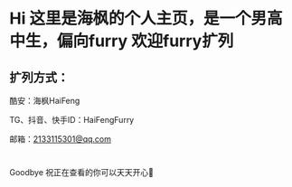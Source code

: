 # Hi 这里是海枫的个人主页，是一个男高中生，偏向furry 欢迎furry扩列

## 扩列方式：

酷安：海枫HaiFeng

TG、抖音、快手ID：HaiFengFurry

邮箱：2133115301@qq.com

#

Goodbye 祝正在查看的你可以天天开心🥵